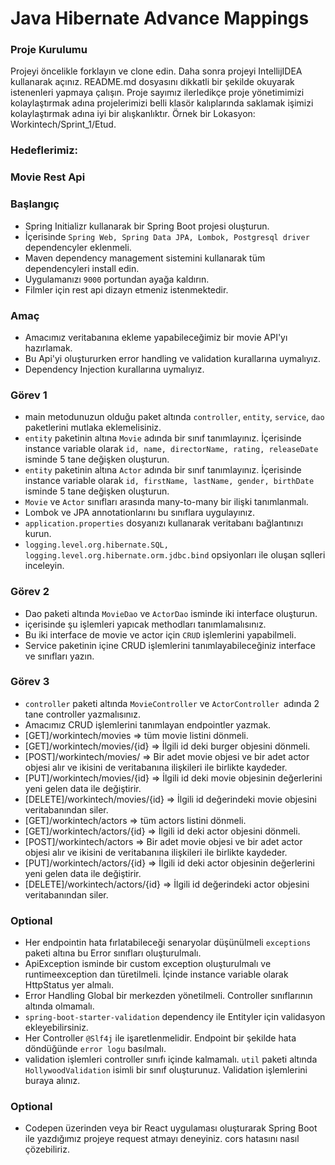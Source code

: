 #  Java Hibernate Advance Mappings

### Proje Kurulumu

Projeyi öncelikle forklayın ve clone edin.
Daha sonra projeyi IntellijIDEA kullanarak açınız. README.md dosyasını dikkatli bir şekilde okuyarak istenenleri yapmaya çalışın.
Proje sayımız ilerledikçe proje yönetimimizi kolaylaştırmak adına projelerimizi belli klasör kalıplarında saklamak işimizi kolaylaştırmak adına iyi bir alışkanlıktır.
Örnek bir Lokasyon: Workintech/Sprint_1/Etud.

### Hedeflerimiz:

### Movie Rest Api

 ### Başlangıç
 * Spring Initializr kullanarak bir Spring Boot projesi oluşturun.
 * İçerisinde ```Spring Web, Spring Data JPA, Lombok, Postgresql driver``` dependencyler eklenmeli.
 * Maven dependency management sistemini kullanarak tüm dependencyleri install edin.
 * Uygulamanızı  ```9000``` portundan ayağa kaldırın.
 * Filmler için rest api dizayn etmeniz istenmektedir.

### Amaç
 * Amacımız veritabanına ekleme yapabileceğimiz bir movie API'yı hazırlamak.
 * Bu Api'yi oluştururken error handling ve validation kurallarına uymalıyız.
 * Dependency Injection kurallarına uymalıyız.
 
 ### Görev 1
 * main metodunuzun olduğu paket altında ```controller```, ```entity```, ```service```, ```dao``` paketlerini mutlaka eklemelisiniz.
 * ```entity``` paketinin altına ```Movie``` adında bir sınıf tanımlayınız. İçerisinde instance variable olarak ```id, name, directorName, rating, releaseDate``` isminde 5 tane değişken oluşturun.
 * ```entity``` paketinin altına ```Actor``` adında bir sınıf tanımlayınız. İçerisinde instance variable olarak ```id, firstName, lastName, gender, birthDate``` isminde 5 tane değişken oluşturun.
 * ```Movie``` ve ```Actor``` sınıfları arasında many-to-many  bir ilişki tanımlanmalı.
 * Lombok ve JPA annotationlarını bu sınıflara uygulayınız.
 * ```application.properties``` dosyanızı kullanarak veritabanı bağlantınızı kurun.
 * ```logging.level.org.hibernate.SQL, logging.level.org.hibernate.orm.jdbc.bind``` opsiyonları ile oluşan sqlleri inceleyin.

### Görev 2
 * Dao paketi altında ```MovieDao``` ve  ```ActorDao``` isminde iki interface oluşturun.
 * içerisinde şu işlemleri yapıcak methodları tanımlamalısınız.
 * Bu iki interface de movie ve actor için ```CRUD``` işlemlerini yapabilmeli.
 * Service paketinin içine CRUD işlemlerini tanımlayabileceğiniz interface ve sınıfları yazın.

 ### Görev 3
 * ```controller``` paketi altında ```MovieController``` ve ```ActorController ```adında 2 tane controller yazmalısınız.
 * Amacımız CRUD işlemlerini tanımlayan endpointler yazmak.
 * [GET]/workintech/movies => tüm movie listini dönmeli.
 * [GET]/workintech/movies/{id} => İlgili id deki burger objesini dönmeli.
 * [POST]/workintech/movies/ => Bir adet movie objesi ve bir adet actor objesi alır ve ikisini de veritabanına ilişkileri ile birlikte kaydeder.
 * [PUT]/workintech/movies/{id} => İlgili id deki movie objesinin değerlerini yeni gelen data ile değiştirir.
 * [DELETE]/workintech/movies/{id} => İlgili id değerindeki movie objesini veritabanından siler.
 * [GET]/workintech/actors => tüm actors listini dönmeli.
 * [GET]/workintech/actors/{id} => İlgili id deki actor objesini dönmeli.
 * [POST]/workintech/actors =>  Bir adet movie objesi ve bir adet actor objesi alır ve ikisini de veritabanına ilişkileri ile birlikte kaydeder.
 * [PUT]/workintech/actors/{id} => İlgili id deki actor objesinin değerlerini yeni gelen data ile değiştirir.
 * [DELETE]/workintech/actors/{id} => İlgili id değerindeki actor objesini veritabanından siler.

### Optional
 * Her endpointin hata fırlatabileceği senaryolar düşünülmeli ```exceptions``` paketi altına bu Error sınıfları oluşturulmalı.
 * ApiException isminde bir custom exception oluşturulmalı ve runtimeexception dan türetilmeli.
   İçinde instance variable olarak HttpStatus yer almalı.
 * Error Handling Global bir merkezden yönetilmeli. Controller sınıflarının altında olmamalı.
 * ```spring-boot-starter-validation``` dependency ile Entityler için validasyon ekleyebilirsiniz.
 * Her Controller ```@Slf4j``` ile işaretlenmelidir. Endpoint bir şekilde hata döndüğünde ```error logu``` basılmalı.
 * validation işlemleri controller sınıfı içinde kalmamalı. ```util``` paketi altında ```HollywoodValidation``` isimli bir sınıf oluşturunuz. Validation işlemlerini buraya alınız.

### Optional
 * Codepen üzerinden veya bir React uygulaması oluşturarak Spring Boot ile yazdığımız projeye request atmayı deneyiniz.
  cors hatasını nasıl çözebiliriz.

 
